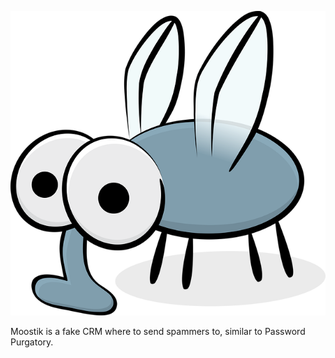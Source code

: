 ![Moostik logo](./static/img/moostik.png)

Moostik is a fake CRM where to send spammers to, similar to Password Purgatory.